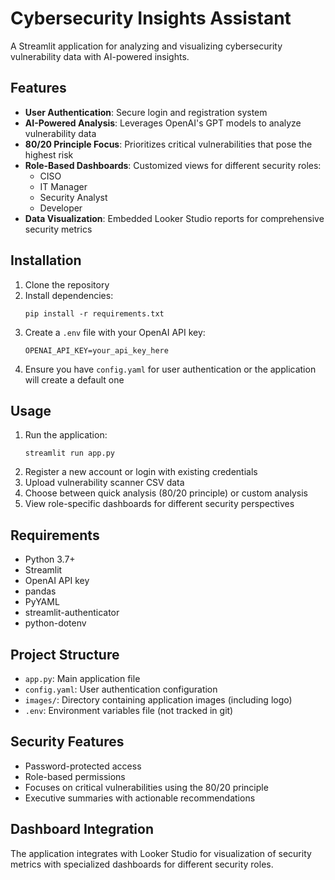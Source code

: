 # Cybersecurity Insights Assistant

A Streamlit application for analyzing and visualizing cybersecurity vulnerability data with AI-powered insights.

## Features

- **User Authentication**: Secure login and registration system
- **AI-Powered Analysis**: Leverages OpenAI's GPT models to analyze vulnerability data
- **80/20 Principle Focus**: Prioritizes critical vulnerabilities that pose the highest risk
- **Role-Based Dashboards**: Customized views for different security roles:
  - CISO
  - IT Manager
  - Security Analyst
  - Developer
- **Data Visualization**: Embedded Looker Studio reports for comprehensive security metrics

## Installation

1. Clone the repository
2. Install dependencies:
   ```
   pip install -r requirements.txt
   ```
3. Create a `.env` file with your OpenAI API key:
   ```
   OPENAI_API_KEY=your_api_key_here
   ```
4. Ensure you have `config.yaml` for user authentication or the application will create a default one

## Usage

1. Run the application:
   ```
   streamlit run app.py
   ```
2. Register a new account or login with existing credentials
3. Upload vulnerability scanner CSV data
4. Choose between quick analysis (80/20 principle) or custom analysis
5. View role-specific dashboards for different security perspectives

## Requirements

- Python 3.7+
- Streamlit
- OpenAI API key
- pandas
- PyYAML
- streamlit-authenticator
- python-dotenv

## Project Structure

- `app.py`: Main application file
- `config.yaml`: User authentication configuration
- `images/`: Directory containing application images (including logo)
- `.env`: Environment variables file (not tracked in git)

## Security Features

- Password-protected access
- Role-based permissions
- Focuses on critical vulnerabilities using the 80/20 principle
- Executive summaries with actionable recommendations

## Dashboard Integration

The application integrates with Looker Studio for visualization of security metrics with specialized dashboards for different security roles.